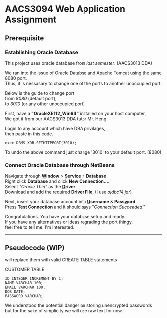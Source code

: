 # AACS3094 Web Application Assignment
## Prerequisite
### Establishing Oracle Database
This project uses oracle database from *last semester*. (AACS3013 DDA)  

We ran into the issue of Oracle Databse and Apache Tomcat using the same 8080 port.  
Thus, it is nessasary to change one of the ports to another unoccupied port.  

Below is the guide to change port  
from *8080* (default port),  
to *3010* (or any other unoccupied port).

First, have a **"OracleXE112_Win64"** installed on your host computer,  
We got it from our AACS3013 DDA tutor Mr. Heng.  

Login to any account which have DBA privilages,  
then paste in this code.  

```exec DBMS_XDB.SETHTTPPORT(3010);```

To undo the above command just change '3010' to your default port. (8080)

### Connect Oracle Database through NetBeans

Navigate through **<u>W</u>indow** > **<u>S</u>ervice** > **Database**  
Right click **Database** and click **New Connection...**.  
Select *"Oracle Thin"* as the **<u>D</u>river**.  
Download and add the required **Dri<u>v</u>er File**. (I use *ojdbc14.jar*)  

Next, insert your database account into **<u>U</u>sername** & **Pass<u>w</u>ord**.  
Press **Test <u>C</u>onnection** and it should says "*Connection Succeeded*."

Congratulations. You have your database setup and ready.  
If you have any alternatives or ideas regrading the port thingy,  
feel free to tell me. I'm interested.

<hr>

## Pseudocode (WIP)
will replace them with valid CREATE TABLE statements

CUSTOMER TABLE

    ID INTEGER INCREMENT BY 1;
    NAME VARCHAR 100;
    EMAIL VARCHAR 100;
    DOB DATE;
    PASSWORD VARCHAR;

We understood the potential danger on storing unencrypted passwords  
but for the sake of simplicity we will use raw text for now.
